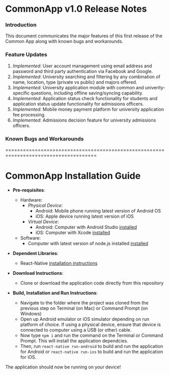 # CommonApp v1.0 Release Notes

### Introduction
This document communicates the major features of this first release of the Common App along with known bugs and workarounds.

### Feature Updates
1. *Implemented*: User account management using email address and password and third party authentication via Facebook and Google.
2. *Implemented*: University searching and filtering by any combination of name, location, type (private vs public) and majors offered.
3. *Implemented*: University application module with common and univerity-specific questions, including offline saving/syncing capability.
4. *Implemented*: Application status check functionality for students and application status update functionality for admissions officers.
5. *Implemented*: Mobile money payment platform for university application fee processing.
6. *Implemented*: Admissions decision feature for university admissions officers.

### Known Bugs and Workarounds








=====================================================================================

# CommonApp Installation Guide

- **Pre-requisites**:
	- Hardware:
		- *Physical Device*:
			- Android: Mobile phone running latest version of Android OS
			- iOS: Apple device running latest version of iOS
		- *Virtual Device*:
	  		- Android: Computer with Android Studio [installed](https://developer.android.com/studio/install)
			- iOS: Computer with Xcode [installed](https://developer.apple.com/xcode/)
	- Software:
  		- Computer with latest version of node.js installed [installed](https://nodejs.org/en/)
	
- **Dependent Libraries**:
	- React-Native [installation instructions](https://facebook.github.io/react-native/docs/getting-started.html)

- **Download Instructions**:
	- Clone or download the application code directly from this repository

- **Build, Installation and Run Instructions**:
	- Navigate to the folder where the project was cloned from the previous step on Terminal (on Mac) or Command Prompt (on Windows)
	- Open up Android emulator or iOS simulator depending on run platform of choice. If using a physical device, ensure that device is connected to computer using a USB (or other) cable.
	- Now type `npm i` and run the command on the Terminal or Command Prompt. This will install the application dependcies.
	- Then, run `react-native run-android` to build and run the application for Android or `react-native run-ios` to build and run the application for iOS.

The application should now be running on your device!
